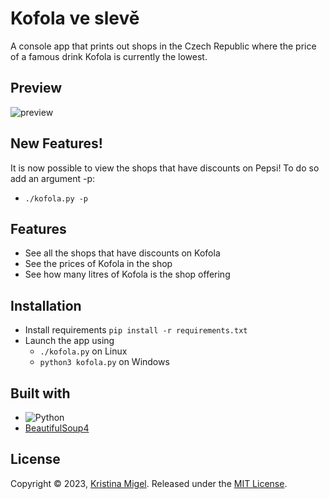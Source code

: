 # Kofola ve slevě
A console app that prints out shops in the Czech Republic where the price of a famous drink Kofola is currently the lowest.
## Preview
![preview](https://github.com/kmigel/kofola-ve-sleve/assets/126352831/3aeb668a-9709-48fc-8eb5-4038e4a77c22)
## New Features!
It is now possible to view the shops that have discounts on Pepsi!
To do so add an argument -p:
- `./kofola.py -p`
## Features
- See all the shops that have discounts on Kofola
- See the prices of Kofola in the shop
- See how many litres of Kofola is the shop offering
## Installation
- Install requirements `pip install -r requirements.txt`
- Launch the app using
  - `./kofola.py` on Linux
  - `python3 kofola.py` on Windows
## Built with
<ul>
  <li><img src="https://img.shields.io/badge/Python-3776AB?style=for-the-badge&logo=python&logoColor=white" alt="Python"></li>
  <li><a href="https://www.crummy.com/software/BeautifulSoup/">BeautifulSoup4</a></li>
</ul>

## License
Copyright © 2023, [Kristina Migel](https://github.com/kmigel).
Released under the [MIT License](https://choosealicense.com/licenses/mit/).
